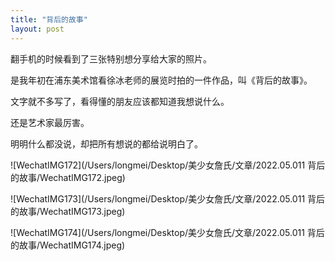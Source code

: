 ```yaml
---
title: "背后的故事"
layout: post
---
```


翻手机的时候看到了三张特别想分享给大家的照片。

是我年初在浦东美术馆看徐冰老师的展览时拍的一件作品，叫《背后的故事》。

文字就不多写了，看得懂的朋友应该都知道我想说什么。

还是艺术家最厉害。

明明什么都没说，却把所有想说的都给说明白了。

![WechatIMG172](/Users/longmei/Desktop/美少女詹氏/文章/2022.05.011 背后的故事/WechatIMG172.jpeg)

[^图1]: 《背后的故事》正面照

![WechatIMG173](/Users/longmei/Desktop/美少女詹氏/文章/2022.05.011 背后的故事/WechatIMG173.jpeg)

[^图2]: 《背后的故事》侧面照

![WechatIMG174](/Users/longmei/Desktop/美少女詹氏/文章/2022.05.011 背后的故事/WechatIMG174.jpeg)

[^图3]: 《背后的故事》背面照







